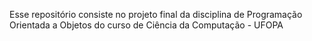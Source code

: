 Esse repositório consiste no projeto final da disciplina de Programação Orientada a Objetos do curso de Ciência da Computação - UFOPA
